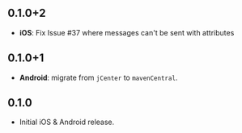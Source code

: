 ## 0.1.0+2
- **iOS**: Fix Issue #37 where messages can't be sent with attributes
## 0.1.0+1
- **Android**: migrate from `jCenter` to `mavenCentral`.

## 0.1.0

- Initial iOS & Android release.
